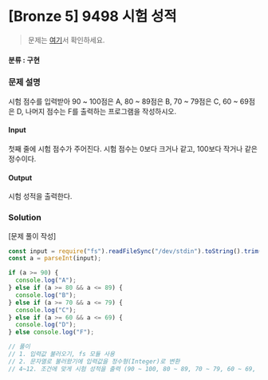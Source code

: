 # [Bronze 5] 9498 시험 성적

> 문제는 [여기](https://www.acmicpc.net/problem/9498)서 확인하세요.

#### 분류 : 구현

### 문제 설명

<p>시험 점수를 입력받아 90 ~ 100점은 A, 80 ~ 89점은 B, 70 ~ 79점은 C, 60 ~ 69점은 D, 나머지 점수는 F를 출력하는 프로그램을 작성하시오.</p>

#### Input

<p>첫째 줄에 시험 점수가 주어진다. 시험 점수는 0보다 크거나 같고, 100보다 작거나 같은 정수이다.</p>

#### Output

<p>시험 성적을 출력한다.</p>

### Solution

[문제 풀이 작성]

```javascript
const input = require("fs").readFileSync("/dev/stdin").toString().trim();
const a = parseInt(input);

if (a >= 90) {
  console.log("A");
} else if (a >= 80 && a <= 89) {
  console.log("B");
} else if (a >= 70 && a <= 79) {
  console.log("C");
} else if (a >= 60 && a <= 69) {
  console.log("D");
} else console.log("F");

// 풀이
// 1. 입력값 불러오기, fs 모듈 사용
// 2. 문자열로 불러왔기에 입력값을 정수형(Integer)로 변환
// 4~12. 조건에 맞게 시험 성적을 출력 (90 ~ 100, 80 ~ 89, 70 ~ 79, 60 ~ 69, 나머지 순)

```